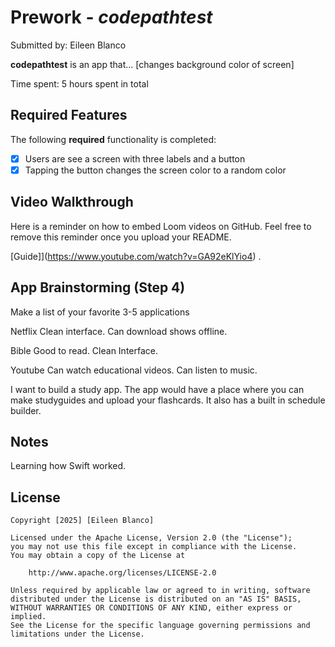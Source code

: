 # Prework - *codepathtest*

Submitted by:  Eileen Blanco

**codepathtest** is an app that... [changes background color of screen] 

Time spent: 5 hours spent in total

## Required Features

The following **required** functionality is completed:

- [x] Users are see a screen with three labels and a button
- [x] Tapping the button changes the screen color to a random color
 
## Video Walkthrough

Here is a reminder on how to embed Loom videos on GitHub. Feel free to remove this reminder once you upload your README. 

[Guide]](https://www.youtube.com/watch?v=GA92eKlYio4) .

## App Brainstorming (Step 4)
Make a list of your favorite 3-5 applications 

Netflix
Clean interface.
Can download shows offline.

Bible 
Good to read.
Clean Interface.

Youtube
Can watch educational videos.
Can listen to music.

I want to build a study app. The app would have a place where you can make studyguides and upload your flashcards. It also has a built in schedule builder.


## Notes

Learning how Swift worked.

## License

    Copyright [2025] [Eileen Blanco]

    Licensed under the Apache License, Version 2.0 (the "License");
    you may not use this file except in compliance with the License.
    You may obtain a copy of the License at

        http://www.apache.org/licenses/LICENSE-2.0

    Unless required by applicable law or agreed to in writing, software
    distributed under the License is distributed on an "AS IS" BASIS,
    WITHOUT WARRANTIES OR CONDITIONS OF ANY KIND, either express or implied.
    See the License for the specific language governing permissions and
    limitations under the License.
